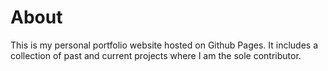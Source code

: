 # About
This is my personal portfolio website hosted on Github Pages. It includes a collection of past and current projects where I am the sole contributor.
